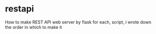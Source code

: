 # restapi
How to make REST API web server by flask
for each, script, i wrote down the order in which to make it
